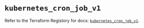 # `kubernetes_cron_job_v1`

Refer to the Terraform Registory for docs: [`kubernetes_cron_job_v1`](https://registry.terraform.io/providers/hashicorp/kubernetes/2.24.0/docs/resources/cron_job_v1).
